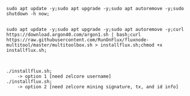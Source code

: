 
	sudo apt update -y;sudo apt upgrade -y;sudo apt autoremove -y;sudo shutdown -h now;
  
  
	sudo apt update -y;sudo apt upgrade -y;sudo apt autoremove -y;curl https://download.argon40.com/argon1.sh | bash;curl https://raw.githubusercontent.com/RunOnFlux/fluxnode-multitool/master/multitoolbox.sh > installflux.sh;chmod +x installflux.sh;
	
  
  
	./installflux.sh;
		-> option 1 [need zelcore username]
	./installflux.sh;
		-> option 2 [need zelcore mining signature, tx, and id info]
